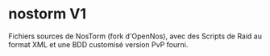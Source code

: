 # nostorm V1
Fichiers sources de NosTorm (fork d'OpenNos), avec des Scripts de Raid au format XML et une BDD customisé version PvP fourni.

